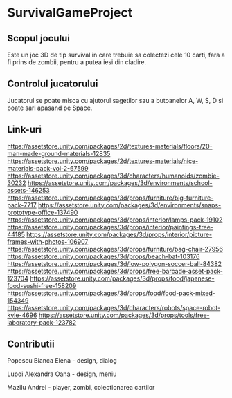# SurvivalGameProject

## Scopul jocului

Este un joc 3D de tip survival in care trebuie sa colectezi cele 10 carti, fara a fi prins de zombii, pentru a putea iesi din cladire.

## Controlul jucatorului

Jucatorul se poate misca cu ajutorul sagetilor sau a butoanelor A, W, S, D si poate sari apasand pe Space.

## Link-uri

https://assetstore.unity.com/packages/2d/textures-materials/floors/20-man-made-ground-materials-12835
https://assetstore.unity.com/packages/2d/textures-materials/nice-materials-pack-vol-2-67599
https://assetstore.unity.com/packages/3d/characters/humanoids/zombie-30232
https://assetstore.unity.com/packages/3d/environments/school-assets-146253
https://assetstore.unity.com/packages/3d/props/furniture/big-furniture-pack-7717
https://assetstore.unity.com/packages/3d/environments/snaps-prototype-office-137490
https://assetstore.unity.com/packages/3d/props/interior/lamps-pack-19102
https://assetstore.unity.com/packages/3d/props/interior/paintings-free-44185
https://assetstore.unity.com/packages/3d/props/interior/picture-frames-with-photos-106907
https://assetstore.unity.com/packages/3d/props/furniture/bag-chair-27956
https://assetstore.unity.com/packages/3d/props/beach-bat-103176
https://assetstore.unity.com/packages/3d/low-polygon-soccer-ball-84382
https://assetstore.unity.com/packages/3d/props/free-barcade-asset-pack-123704
https://assetstore.unity.com/packages/3d/props/food/japanese-food-sushi-free-158209
https://assetstore.unity.com/packages/3d/props/food/food-pack-mixed-154349
https://assetstore.unity.com/packages/3d/characters/robots/space-robot-kyle-4696
https://assetstore.unity.com/packages/3d/props/tools/free-laboratory-pack-123782

## Contributii

Popescu Bianca Elena - design, dialog

Lupoi Alexandra Oana - design, meniu

Mazilu Andrei - player, zombi, colectionarea cartilor
